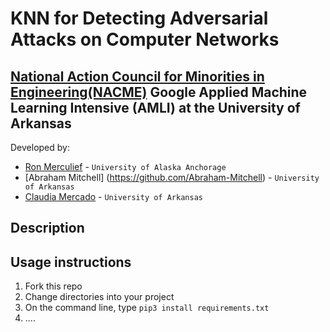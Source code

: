 <!--
Name of your teams' final project
-->
# KNN for Detecting Adversarial Attacks on Computer Networks
## [National Action Council for Minorities in Engineering(NACME)](https://www.nacme.org) Google Applied Machine Learning Intensive (AMLI) at the University of Arkansas

<!--
List all of the members who developed the project and
link to each members respective GitHub profile
-->
Developed by: 
- [Ron Merculief](https://github.com/cbaker6) - `University of Alaska Anchorage`
- [Abraham Mitchell] (https://github.com/Abraham-Mitchell) - `University of Arkansas` 
- [Claudia Mercado](https://github.com/cbaker6) - `University of Arkansas` 


## Description
<!--
Give a short description on what your project accomplishes and what tools is uses. In addition, you can drop screenshots directly into your README file to add them to your README. Take these from your presentations.
-->

## Usage instructions
<!--
Give details on how to install fork and install your project. You can get all of the python dependencies for your project by typing `pip3 freeze requirements.txt` on the system that runs your project. Add the generated `requirements.txt` to this repo.
-->
1. Fork this repo
2. Change directories into your project
3. On the command line, type `pip3 install requirements.txt`
4. ....
